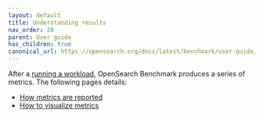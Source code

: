 ```yaml
---
layout: default
title: Understanding results
nav_order: 20
parent: User guide
has_children: true
canonical_url: https://opensearch.org/docs/latest/benchmark/user-guide/understanding-results/index/
---
```


After a [running a workload]({{site.url}}{{site.baseurl}}/benchmark/user-guide/working-with-workloads/running-workloads/), OpenSearch Benchmark produces a series of metrics. The following pages details:

- [How metrics are reported]({{site.url}}{{site.baseurl}}/benchmark/user-guide/understanding-results/summary-reports/)
- [How to visualize metrics]({{site.url}}{{site.baseurl}}/benchmark/user-guide/understanding-results/telemetry/)